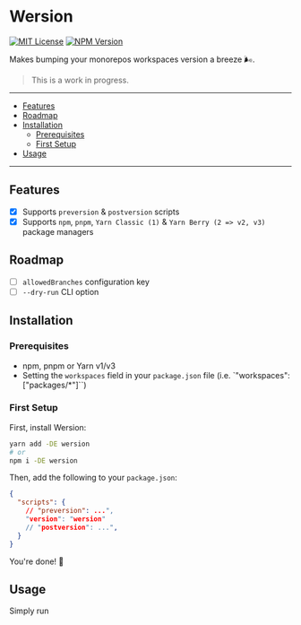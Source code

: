 # Wersion

[![MIT License](https://img.shields.io/github/license/ivangabriele/wersion?style=for-the-badge)](https://github.com/ivangabriele/wersion/blob/main/LICENSE)
[![NPM Version](https://img.shields.io/npm/v/wersion?style=for-the-badge)](https://www.npmjs.com/package/wersion)

Makes bumping your monorepos workspaces version a breeze 🌬️.

> This is a work in progress.

---

- [Features](#features)
- [Roadmap](#roadmap)
- [Installation](#installation)
  - [Prerequisites](#prerequisites)
  - [First Setup](#first-setup)
- [Usage](#usage)

---

## Features

- [x] Supports `preversion` & `postversion` scripts
- [x] Supports `npm`, `pnpm`, `Yarn Classic (1)` & `Yarn Berry (2 => v2, v3)` package managers

## Roadmap

- [ ] `allowedBranches` configuration key
- [ ] `--dry-run` CLI option

## Installation

### Prerequisites

- npm, pnpm or Yarn v1/v3
- Setting the `workspaces` field in your `package.json` file (i.e. `"workspaces": ["packages/*"]``)

### First Setup

First, install Wersion:

```sh
yarn add -DE wersion
# or
npm i -DE wersion
```

Then, add the following to your `package.json`:

```json
{
  "scripts": {
    // "preversion": ...",
    "version": "wersion"
    // "postversion": ...",
  }
}
```

You're done! 🎉

## Usage

Simply run
